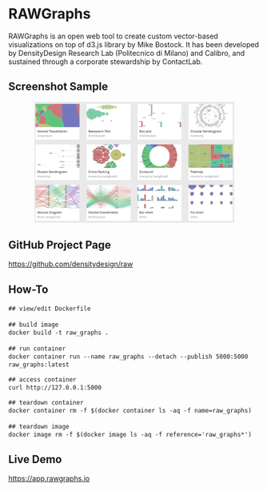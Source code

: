 # RAWGraphs

RAWGraphs is an open web tool to create custom vector-based visualizations 
on top of d3.js library by Mike Bostock. 
It has been developed by DensityDesign Research Lab (Politecnico di Milano) and Calibro, 
and sustained through a corporate stewardship by ContactLab.

## Screenshot Sample
<p align="center">
<img src="./static/demo-image.png" width="400" />


## GitHub Project Page

https://github.com/densitydesign/raw

## How-To 

```
## view/edit Dockerfile

## build image
docker build -t raw_graphs .

## run container
docker container run --name raw_graphs --detach --publish 5000:5000 raw_graphs:latest

```

```
## access container
curl http://127.0.0.1:5000

```

```
## teardown container
docker container rm -f $(docker container ls -aq -f name=raw_graphs) 

## teardown image
docker image rm -f $(docker image ls -aq -f reference='raw_graphs*') 

```

## Live Demo

https://app.rawgraphs.io

